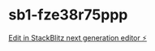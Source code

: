 # sb1-fze38r75ppp

[Edit in StackBlitz next generation editor ⚡️](https://stackblitz.com/~/github.com/ArthurPhyto/sb1-fze38r75ppp)